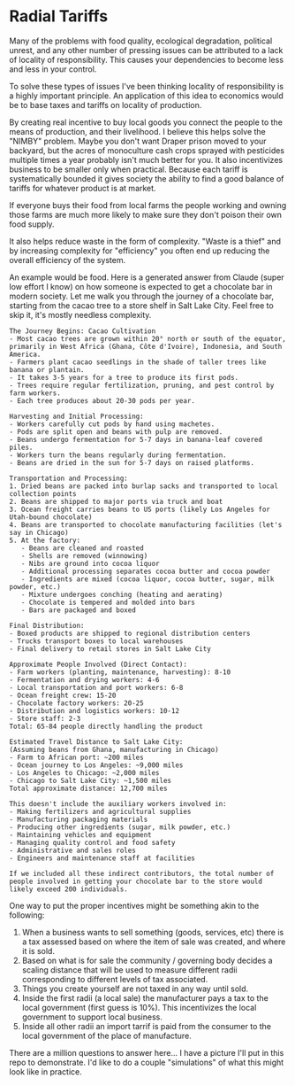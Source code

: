 # Radial Tariffs

Many of the problems with food quality, ecological degradation, political unrest, and any other number of pressing issues can be attributed to a lack of locality of responsibility.
This causes your dependencies to become less and less in your control.

To solve these types of issues I've been thinking locality of responsibility is a highly important principle.
An application of this idea to economics would be to base taxes and tariffs on locality of production.

By creating real incentive to buy local goods you connect the people to the means of production, and their livelihood.
I believe this helps solve the "NIMBY" problem. Maybe you don't want Draper prison moved to your backyard, but the acres of monoculture cash crops sprayed with pesticides multiple times a year probably isn't much better for you.
It also incentivizes business to be smaller only when practical. Because each tariff is systematically bounded it gives society the ability to find a good balance of tariffs for whatever product is at market.

If everyone buys their food from local farms the people working and owning those farms are much more likely to make sure they don't poison their own food supply.

It also helps reduce waste in the form of complexity. "Waste is a thief" and by increasing complexity for "efficiency" you often end up reducing the overall efficiency of the system.

An example would be food. Here is a generated answer from Claude (super low effort I know) on how someone is expected to get a chocolate bar in modern society.
Let me walk you through the journey of a chocolate bar, starting from the cacao tree to a store shelf in Salt Lake City. Feel free to skip it, it's mostly needless complexity.

```
The Journey Begins: Cacao Cultivation
- Most cacao trees are grown within 20° north or south of the equator, primarily in West Africa (Ghana, Côte d'Ivoire), Indonesia, and South America.
- Farmers plant cacao seedlings in the shade of taller trees like banana or plantain.
- It takes 3-5 years for a tree to produce its first pods.
- Trees require regular fertilization, pruning, and pest control by farm workers.
- Each tree produces about 20-30 pods per year.

Harvesting and Initial Processing:
- Workers carefully cut pods by hand using machetes.
- Pods are split open and beans with pulp are removed.
- Beans undergo fermentation for 5-7 days in banana-leaf covered piles.
- Workers turn the beans regularly during fermentation.
- Beans are dried in the sun for 5-7 days on raised platforms.

Transportation and Processing:
1. Dried beans are packed into burlap sacks and transported to local collection points
2. Beans are shipped to major ports via truck and boat
3. Ocean freight carries beans to US ports (likely Los Angeles for Utah-bound chocolate)
4. Beans are transported to chocolate manufacturing facilities (let's say in Chicago)
5. At the factory:
   - Beans are cleaned and roasted
   - Shells are removed (winnowing)
   - Nibs are ground into cocoa liquor
   - Additional processing separates cocoa butter and cocoa powder
   - Ingredients are mixed (cocoa liquor, cocoa butter, sugar, milk powder, etc.)
   - Mixture undergoes conching (heating and aerating)
   - Chocolate is tempered and molded into bars
   - Bars are packaged and boxed

Final Distribution:
- Boxed products are shipped to regional distribution centers
- Trucks transport boxes to local warehouses
- Final delivery to retail stores in Salt Lake City

Approximate People Involved (Direct Contact):
- Farm workers (planting, maintenance, harvesting): 8-10
- Fermentation and drying workers: 4-6
- Local transportation and port workers: 6-8
- Ocean freight crew: 15-20
- Chocolate factory workers: 20-25
- Distribution and logistics workers: 10-12
- Store staff: 2-3
Total: 65-84 people directly handling the product

Estimated Travel Distance to Salt Lake City:
(Assuming beans from Ghana, manufacturing in Chicago)
- Farm to African port: ~200 miles
- Ocean journey to Los Angeles: ~9,000 miles
- Los Angeles to Chicago: ~2,000 miles
- Chicago to Salt Lake City: ~1,500 miles
Total approximate distance: 12,700 miles

This doesn't include the auxiliary workers involved in:
- Making fertilizers and agricultural supplies
- Manufacturing packaging materials
- Producing other ingredients (sugar, milk powder, etc.)
- Maintaining vehicles and equipment
- Managing quality control and food safety
- Administrative and sales roles
- Engineers and maintenance staff at facilities

If we included all these indirect contributors, the total number of people involved in getting your chocolate bar to the store would likely exceed 200 individuals.
```

One way to put the proper incentives might be something akin to the following:

1. When a business wants to sell something (goods, services, etc) there is a tax assessed based on where the item of sale was created, and where it is sold.
2. Based on what is for sale the community / governing body decides a scaling distance that will be used to measure different radii corresponding to different levels of tax associated.
3. Things you create yourself are not taxed in any way until sold.
4. Inside the first radii (a local sale) the manufacturer pays a tax to the local government (first guess is 10%). This incentivizes the local government to support local business.
5. Inside all other radii an import tarrif is paid from the consumer to the local government of the place of manufacture.

There are a million questions to answer here... I have a picture I'll put in this repo to demonstrate. I'd like to do a couple "simulations" of what this might look like in practice.
